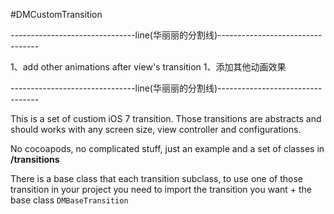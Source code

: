 #DMCustomTransition

-------------------------------line(华丽丽的分割线)---------------------------------

1、add other animations after view's transition
1、添加其他动画效果

-------------------------------line(华丽丽的分割线)---------------------------------

This is a set of custiom iOS 7 transition. Those transitions are abstracts and should works with any screen size, view controller and configurations.

No cocoapods, no complicated stuff, just an example and a set of classes in **/transitions**

There is a base class that each transition subclass, to use one of those transition in your project you need to import the transition you want + the base class `DMBaseTransition`

